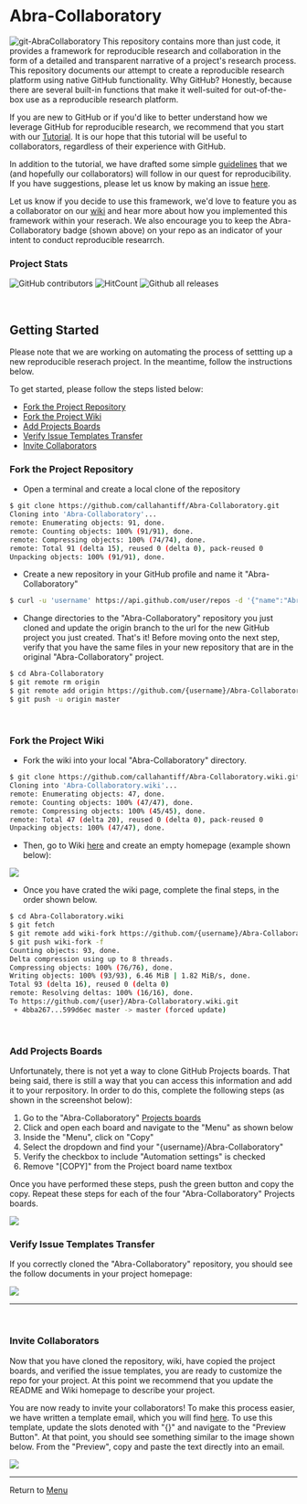 # Abra-Collaboratory
<img src="https://img.shields.io/badge/ReproducibleResearch-AbraCollaboratory-magenta.svg?style=plastic" alt="git-AbraCollaboratory">
This repository contains more than just code, it provides a framework for reproducible research and collaboration in the form of a detailed and transparent narrative of a project's research process. This repository documents our attempt to create a reproducible research platform using native GitHub functionality. Why GitHub? Honestly, because there are several built-in functions that make it well-suited for out-of-the-box use as a reproducible research platform.

If you are new to GitHub or if you'd like to better understand how we leverage GitHub for reproducible research, we recommend that you start with our [Tutorial](https://github.com/callahantiff/Abra-Collaboratory/wiki/Using-GitHub-as-a-Reproducible-Research-Platform). It is our hope that this tutorial will be useful to collaborators, regardless of their experience with GitHub.

In addition to the tutorial, we have drafted some simple [guidelines](https://github.com/callahantiff/Abra-Collaboratory/wiki/My-Reproducible-Repository-Guidelines-%F0%9F%98%83) that we (and hopefully our collaborators) will follow in our quest for reproducibility. If you have suggestions, please let us know by making an issue [here](https://github.com/callahantiff/Abra-Collaboratory/issues/new?assignees=callahantiff&labels=wiki&template=wiki.md&title=Wiki%3A+Briefly+describe+task).

Let us know if you decide to use this framework, we'd love to feature you as a collaborator on our [wiki](https://github.com/callahantiff/Abra-Collaboratory/wiki) and hear more about how you implemented this framework within your reserach. We also encourage you to keep the Abra-Collaboratory badge (shown above) on your repo as an indicator of your intent to conduct reproducible researrch.

### Project Stats

![GitHub contributors](https://img.shields.io/github/contributors/callahantiff/Abra-Collaboratory.svg?color=yellow&style=flat-square) ![HitCount](http://hits.dwyl.com/callahantiff/Abra-Collaboratory.svg&style=flat-square) ![Github all releases](https://img.shields.io/github/downloads/callahantiff/Abra-Collaboratory/total.svg?color=dodgerblue&style=flat-square)


<!------>

<br>

## Getting Started  
Please note that we are working on automating the process of settting up a new reproducible reserach project. In the meantime, follow the instructions below.

To get started, please follow the steps listed below:
* [Fork the Project Repository](#fork-the-project-repository)
* [Fork the Project Wiki](#fork-the-project-wiki)
* [Add Projects Boards](#add-projects-boards)
* [Verify Issue Templates Transfer](#verify-issue-templates-transfer)
* [Invite Collaborators](#invite-collaborators)


### Fork the Project Repository
- Open a terminal and create a local clone of the repository
```bash
$ git clone https://github.com/callahantiff/Abra-Collaboratory.git
Cloning into 'Abra-Collaboratory'...
remote: Enumerating objects: 91, done.
remote: Counting objects: 100% (91/91), done.
remote: Compressing objects: 100% (74/74), done.
remote: Total 91 (delta 15), reused 0 (delta 0), pack-reused 0
Unpacking objects: 100% (91/91), done.
```

- Create a new repository in your GitHub profile and name it "Abra-Collaboratory"
```bash
$ curl -u 'username' https://api.github.com/user/repos -d '{"name":"Abra-Collaboratory"}'
```

- Change directories to the "Abra-Collaboratory" repository you just cloned and update the origin branch to the url for the new GitHub project you just created. That's it! Before moving onto the next step, verify that you have the same files in your new repository that are in the original "Abra-Collaboratory" project.
```bash
$ cd Abra-Collaboratory
$ git remote rm origin
$ git remote add origin https://github.com/{username}/Abra-Collaboratory.git
$ git push -u origin master
```

<br>

### Fork the Project Wiki
- Fork the wiki into your local "Abra-Collaboratory" directory.

```bash
$ git clone https://github.com/callahantiff/Abra-Collaboratory.wiki.git
Cloning into 'Abra-Collaboratory.wiki'...
remote: Enumerating objects: 47, done.
remote: Counting objects: 100% (47/47), done.
remote: Compressing objects: 100% (45/45), done.
remote: Total 47 (delta 20), reused 0 (delta 0), pack-reused 0
Unpacking objects: 100% (47/47), done.
```

- Then, go to Wiki [here](https://github.com/username/Abra-Collaboratory/wiki) and create an empty homepage (example shown below):
<img src="https://github.com/callahantiff/Abra-Collaboratory/blob/master/resources/documentation/images/wiki/wiki_clone.png">

- Once you have crated the wiki page, complete the final steps, in the order shown below.
```bash
$ cd Abra-Collaboratory.wiki
$ git fetch
$ git remote add wiki-fork https://github.com/{username}/Abra-Collaboratory.wiki.git
$ git push wiki-fork -f
Counting objects: 93, done.
Delta compression using up to 8 threads.
Compressing objects: 100% (76/76), done.
Writing objects: 100% (93/93), 6.46 MiB | 1.82 MiB/s, done.
Total 93 (delta 16), reused 0 (delta 0)
remote: Resolving deltas: 100% (16/16), done.
To https://github.com/{user}/Abra-Collaboratory.wiki.git
 + 4bba267...599d6ec master -> master (forced update)
```

<br>

### Add Projects Boards 
Unfortunately, there is not yet a way to clone GitHub Projects boards. That being said, there is still a way that you can access this information and add it to your rerpository. In order to do this, complete the following steps (as shown in the screenshot below):
  1. Go to the "Abra-Collaboratory" [Projects boards](https://github.com/callahantiff/Abra-Collaboratory/projects)
  2. Click and open each board and navigate to the "Menu" as shown below
  3. Inside the "Menu", click on "Copy"
  4. Select the dropdown and find your "{username}/Abra-Collaboratory"
  5. Verify the checkbox to include "Automation settings" is checked
  6. Remove "[COPY]" from the Project board name textbox

Once you have performed these steps, push the green button and copy the copy. Repeat these steps for each of the four "Abra-Collaboratory" Projects boards.

<img src="https://github.com/callahantiff/Abra-Collaboratory/blob/master/resources/documentation/images/wiki/git_projects.png">

<br>

### Verify Issue Templates Transfer
If you correctly cloned the "Abra-Collaboratory" repository, you should see the follow documents in your project homepage:

<img src="https://github.com/callahantiff/Abra-Collaboratory/blob/master/resources/documentation/images/wiki/cloned_repo.png">

***

<br>

### Invite Collaborators
Now that you have cloned the repository, wiki, have copied the project boards, and verified the issue templates, you are ready to customize the repo for your project. At this point we recommend that you update the README and Wiki homepage to describe your project.

You are now ready to invite your collaborators! To make this process easier, we have written a template email, which you will find [here](https://github.com/callahantiff/Abra-Collaboratory/blob/master/resources/New_Collaborators_Invitation_Email.md). To use this template, update the slots denoted with "{}" and navigate to the "Preview Button". At that point, you should see something similar to the image shown below. From the "Preview", copy and paste the text directly into an email.

<img src="https://github.com/callahantiff/Abra-Collaboratory/blob/master/resources/documentation/images/wiki/collaborator-email.png">

_____

Return to [Menu](#getting-started)
